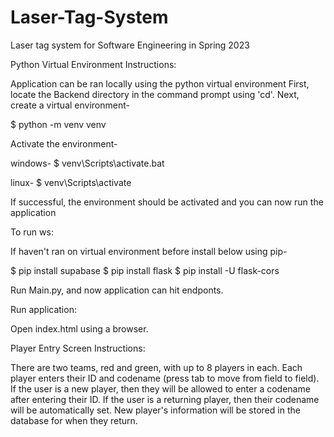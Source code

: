 # Laser-Tag-System
Laser tag system for Software Engineering in Spring 2023

Python Virtual Environment Instructions:

Application can be ran locally using the python virtual environment
First, locate the Backend directory in the command prompt using 'cd'.
Next, create a virtual environment-
	
$ python -m venv venv

Activate the environment-

windows-
$ venv\Scripts\activate.bat

linux-
$ venv\Scripts\activate

If successful, the environment should be activated and you can now run the application

To run ws:

If haven't ran on virtual environment before install below using pip-

$ pip install supabase
$ pip install flask
$ pip install -U flask-cors

Run Main.py, and now application can hit endponts.

Run application:

Open index.html using a browser.

Player Entry Screen Instructions:

There are two teams, red and green, with up to 8 players in each. 
Each player enters their ID and codename (press tab to move from field to field). 
If the user is a new player, then they will be allowed to enter a codename after entering their ID.
If the user is a returning player, then their codename will be automatically set.
New player's information will be stored in the database for when they return.